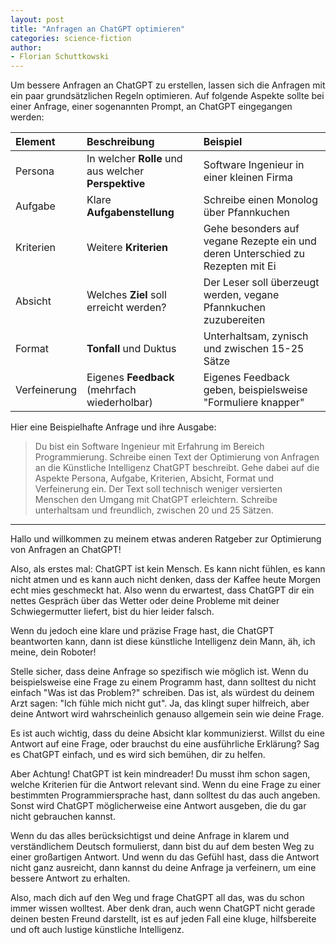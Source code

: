 ```yaml
---
layout: post
title: "Anfragen an ChatGPT optimieren"
categories: science-fiction
author:
- Florian Schuttkowski
---
```


Um bessere Anfragen an ChatGPT zu erstellen, lassen sich die Anfragen mit ein paar grundsätzlichen Regeln optimieren. Auf folgende Aspekte sollte bei einer Anfrage, einer sogenannten Prompt, an ChatGPT eingegangen werden:


|Element|Beschreibung|Beispiel|
|:--|:--|:--|
|Persona|In welcher **Rolle** und aus welcher **Perspektive**|Software Ingenieur in einer kleinen Firma|
|Aufgabe|Klare **Aufgabenstellung**|Schreibe einen Monolog über Pfannkuchen|
|Kriterien|Weitere **Kriterien**|Gehe besonders auf vegane Rezepte ein und deren Unterschied zu Rezepten mit Ei|
|Absicht|Welches **Ziel** soll erreicht werden?|Der Leser soll überzeugt werden, vegane Pfannkuchen zuzubereiten|
|Format|**Tonfall** und Duktus|Unterhaltsam, zynisch und zwischen 15-25 Sätze|
|Verfeinerung|Eigenes **Feedback** (mehrfach wiederholbar)|Eigenes Feedback geben, beispielsweise "Formuliere knapper"|

Hier eine Beispielhafte Anfrage und ihre Ausgabe:

> Du bist ein Software Ingenieur mit Erfahrung im Bereich Programmierung. Schreibe einen Text der Optimierung von Anfragen an die Künstliche Intelligenz ChatGPT beschreibt. Gehe dabei auf die Aspekte Persona, Aufgabe, Kriterien, Absicht, Format und Verfeinerung ein. Der Text soll technisch weniger versierten Menschen den Umgang mit ChatGPT erleichtern. Schreibe unterhaltsam und freundlich, zwischen 20 und 25 Sätzen.

---

Hallo und willkommen zu meinem etwas anderen Ratgeber zur Optimierung von Anfragen an ChatGPT!

Also, als erstes mal: ChatGPT ist kein Mensch. Es kann nicht fühlen, es kann nicht atmen und es kann auch nicht denken, dass der Kaffee heute Morgen echt mies geschmeckt hat. Also wenn du erwartest, dass ChatGPT dir ein nettes Gespräch über das Wetter oder deine Probleme mit deiner Schwiegermutter liefert, bist du hier leider falsch.

Wenn du jedoch eine klare und präzise Frage hast, die ChatGPT beantworten kann, dann ist diese künstliche Intelligenz dein Mann, äh, ich meine, dein Roboter!

Stelle sicher, dass deine Anfrage so spezifisch wie möglich ist. Wenn du beispielsweise eine Frage zu einem Programm hast, dann solltest du nicht einfach "Was ist das Problem?" schreiben. Das ist, als würdest du deinem Arzt sagen: "Ich fühle mich nicht gut". Ja, das klingt super hilfreich, aber deine Antwort wird wahrscheinlich genauso allgemein sein wie deine Frage.

Es ist auch wichtig, dass du deine Absicht klar kommunizierst. Willst du eine Antwort auf eine Frage, oder brauchst du eine ausführliche Erklärung? Sag es ChatGPT einfach, und es wird sich bemühen, dir zu helfen.

Aber Achtung! ChatGPT ist kein mindreader! Du musst ihm schon sagen, welche Kriterien für die Antwort relevant sind. Wenn du eine Frage zu einer bestimmten Programmiersprache hast, dann solltest du das auch angeben. Sonst wird ChatGPT möglicherweise eine Antwort ausgeben, die du gar nicht gebrauchen kannst.

Wenn du das alles berücksichtigst und deine Anfrage in klarem und verständlichem Deutsch formulierst, dann bist du auf dem besten Weg zu einer großartigen Antwort. Und wenn du das Gefühl hast, dass die Antwort nicht ganz ausreicht, dann kannst du deine Anfrage ja verfeinern, um eine bessere Antwort zu erhalten.

Also, mach dich auf den Weg und frage ChatGPT all das, was du schon immer wissen wolltest. Aber denk dran, auch wenn ChatGPT nicht gerade deinen besten Freund darstellt, ist es auf jeden Fall eine kluge, hilfsbereite und oft auch lustige künstliche Intelligenz.

